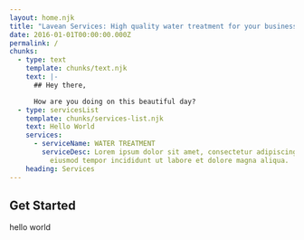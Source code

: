 ```yaml
---
layout: home.njk
title: "Lavean Services: High quality water treatment for your business."
date: 2016-01-01T00:00:00.000Z
permalink: /
chunks:
  - type: text
    template: chunks/text.njk
    text: |-
      ## Hey there,

      How are you doing on this beautiful day?
  - type: servicesList
    template: chunks/services-list.njk
    text: Hello World
    services:
      - serviceName: WATER TREATMENT
        serviceDesc: Lorem ipsum dolor sit amet, consectetur adipiscing elit, sed do
          eiusmod tempor incididunt ut labore et dolore magna aliqua.
    heading: Services
---
```


## Get Started 

hello world